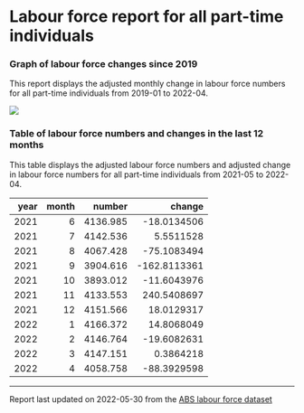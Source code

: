 Labour force report for all part-time individuals
================

### Graph of labour force changes since 2019

This report displays the adjusted monthly change in labour force numbers
for all part-time individuals from 2019-01 to 2022-04.

![](C:/Users/Erika/OneDrive/Desktop/git_repos/abs_labour_force_report/output/all_part-time_report_files/figure-gfm/unnamed-chunk-2-1.png)<!-- -->

### Table of labour force numbers and changes in the last 12 months

This table displays the adjusted labour force numbers and adjusted
change in labour force numbers for all part-time individuals from
2021-05 to 2022-04.

| year | month |   number |       change |
|-----:|------:|---------:|-------------:|
| 2021 |     6 | 4136.985 |  -18.0134506 |
| 2021 |     7 | 4142.536 |    5.5511528 |
| 2021 |     8 | 4067.428 |  -75.1083494 |
| 2021 |     9 | 3904.616 | -162.8113361 |
| 2021 |    10 | 3893.012 |  -11.6043976 |
| 2021 |    11 | 4133.553 |  240.5408697 |
| 2021 |    12 | 4151.566 |   18.0129317 |
| 2022 |     1 | 4166.372 |   14.8068049 |
| 2022 |     2 | 4146.764 |  -19.6082631 |
| 2022 |     3 | 4147.151 |    0.3864218 |
| 2022 |     4 | 4058.758 |  -88.3929598 |

------------------------------------------------------------------------

Report last updated on 2022-05-30 from the [ABS labour force
dataset](https://www.abs.gov.au/statistics/labour/employment-and-unemployment/labour-force-australia/latest-release)
